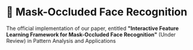 # 🚀 Mask-Occluded Face Recognition
The official implementation of our paper, entitled **"Interactive Feature Learning Framework for Mask-Occluded Face Recognition"** (Under Review) in Pattern Analysis and Applications

